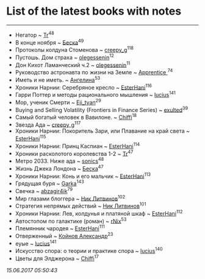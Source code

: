 # List of the latest books with notes
---

* Негатор ~ [Tr](users/122/12282474-vkontakte)<sup>48</sup>
* В конце ноября ~ [Беска](users/157/1577468-vkontakte)<sup>49</sup>
* Протоколы колдуна Стоменова ~ [creepy_g](users/747/74743045-vkontakte)<sup>118</sup>
* Пустошь. Дом страха ~ [olegessenin](users/390/3901448-vkontakte)<sup>12</sup>
* Дон Кихот Ламанческий ч.2 ~ [olegessenin](users/390/3901448-vkontakte)<sup>11</sup>
* Руководство астронавта по жизни на Земле ~ [Apprentice ](users/528/52821952-vkontakte)<sup>74</sup>
* Иметь и не иметь. ~ [Ангелина](users/837/83788782-vkontakte)<sup>53</sup>
* Хроники Нарнии: Серебряное кресло ~ [EsterHani](users/305/30558181-vkontakte)<sup>116</sup>
* Гарри Поттер и методы рационального мышления ~ [lucius](users/838/83820536-yandex)<sup>141</sup>
* Мор, ученик Смерти ~ [Eji_tyan](users/235/2352103981-twitter)<sup>29</sup>
* Buying and Selling Volatility (Frontiers in Finance Series) ~ [exulted](users/100/100599204551896265722-google)<sup>39</sup>
* Самый богатый человек в Вавилоне. ~ [Chiffi](users/105/105831994080785626680-google)<sup>18</sup>
* Звезда Ада ~ [creepy_g](users/747/74743045-vkontakte)<sup>117</sup>
* Хроники Нарнии: Покоритель Зари, или Плавание на край света ~ [EsterHani](users/305/30558181-vkontakte)<sup>115</sup>
* Хроники Нарнии: Принц Каспиан ~ [EsterHani](users/305/30558181-vkontakte)<sup>114</sup>
* Хроники расколотого королевства 1-2 ~ [Tr](users/122/12282474-vkontakte)<sup>47</sup>
* Метро 2033. Ниже ада ~ [sonics](users/588/5880221-vkontakte)<sup>48</sup>
* Жизнь Джека Лондона ~ [Беска](users/157/1577468-vkontakte)<sup>47</sup>
* Хроники Нарнии: Конь и его мальчик ~ [EsterHani](users/305/30558181-vkontakte)<sup>113</sup>
* Грядущая буря ~ [Garka](users/115/115753719718250012620-google)<sup>143</sup>
* Свечка ~ [abzagir4ik](users/362/3621623-vkontakte)<sup>79</sup>
* Мир глазами блоггера ~ [Ник Литвинов](users/241/241974816-vkontakte)<sup>102</sup>
* Стратегия непрямых действий ~ [Ник Литвинов](users/241/241974816-vkontakte)<sup>101</sup>
* Хроники Нарнии: Лев, колдунья и платяной шкаф ~ [EsterHani](users/305/30558181-vkontakte)<sup>112</sup>
* Автостопом по галактике (роман) ~ [rNix](users/115/115622071-twitter)<sup>53</sup>
* Племянник чародея ~ [EsterHani](users/305/30558181-vkontakte)<sup>111</sup>
* Отверженный ~ [Койнов Александр](users/414/414040473-vkontakte)<sup>23</sup>
* еуые ~ [lucius](users/838/83820536-yandex)<sup>141</sup>
* Искусство спора: о теории и практике спора ~ [lucius](users/838/83820536-yandex)<sup>140</sup>
* Цветы для Элджерона ~ [Chiffi](users/105/105831994080785626680-google)<sup>17</sup>


_15.06.2017 05:50:43_
